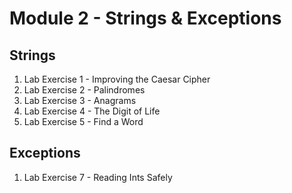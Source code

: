 # Module 2 - Strings & Exceptions

## Strings
1. Lab Exercise 1 - Improving the Caesar Cipher
2. Lab Exercise 2 - Palindromes
3. Lab Exercise 3 - Anagrams
4. Lab Exercise 4 - The Digit of Life
5. Lab Exercise 5 - Find a Word

## Exceptions
1. Lab Exercise 7 - Reading Ints Safely